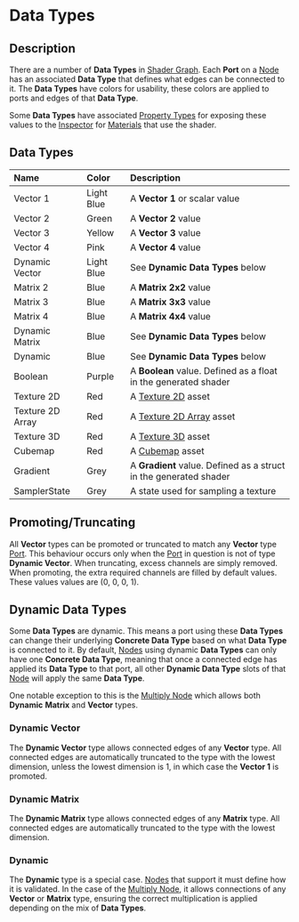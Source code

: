 # Data Types

## Description

There are a number of **Data Types** in [Shader Graph](Shader-Graph.md). Each **Port** on a [Node](Node.md) has an associated **Data Type** that defines what edges can be connected to it. The **Data Types** have colors for usability, these colors are applied to ports and edges of that **Data Type**.

Some **Data Types** have associated [Property Types](Property-Types.md) for exposing these values to the [Inspector](https://docs.unity3d.com/Manual/UsingTheInspector.html) for [Materials](https://docs.unity3d.com/Manual/class-Material.html) that use the shader.

## Data Types

| Name        | Color           | Description |
|:------------|:----------------|:------------|
| Vector 1 | Light Blue | A **Vector 1** or scalar value |
| Vector 2 | Green | A **Vector 2** value |
| Vector 3 | Yellow | A **Vector 3** value |
| Vector 4 | Pink | A **Vector 4** value |
| Dynamic Vector | Light Blue | See **Dynamic Data Types** below |
| Matrix 2 | Blue | A **Matrix 2x2** value |
| Matrix 3 | Blue | A **Matrix 3x3** value |
| Matrix 4 | Blue | A **Matrix 4x4** value |
| Dynamic Matrix | Blue | See **Dynamic Data Types** below |
| Dynamic | Blue | See **Dynamic Data Types** below |
| Boolean | Purple | A **Boolean** value. Defined as a float in the generated shader |
| Texture 2D | Red | A [Texture 2D](https://docs.unity3d.com/Manual/class-TextureImporter.html) asset |
| Texture 2D Array | Red | A [Texture 2D Array](https://docs.unity3d.com/Manual/class-TextureImporter.html) asset |
| Texture 3D | Red | A [Texture 3D](https://docs.unity3d.com/Manual/class-TextureImporter.html) asset |
| Cubemap | Red | A [Cubemap](https://docs.unity3d.com/Manual/class-Cubemap.html) asset |
| Gradient | Grey | A **Gradient** value. Defined as a struct in the generated shader |
| SamplerState | Grey | A state used for sampling a texture |

## Promoting/Truncating

All **Vector** types can be promoted or truncated to match any **Vector** type [Port](Port.md). This behaviour occurs only when the [Port](Port.md) in question is not of type **Dynamic Vector**. When truncating, excess channels are simply removed. When promoting, the extra required channels are filled by default values. These values values are (0, 0, 0, 1).

## Dynamic Data Types

Some **Data Types** are dynamic. This means a port using these **Data Types** can change their underlying **Concrete Data Type** based on what **Data Type** is connected to it. By default, [Nodes](Node.md) using dynamic **Data Types** can only have one **Concrete Data Type**, meaning that once a connected edge has applied its **Data Type** to that port, all other **Dynamic Data Type** slots of that [Node](Node.md) will apply the same **Data Type**.

One notable exception to this is the [Multiply Node](Multiply-Node.md) which allows both **Dynamic** **Matrix** and **Vector** types.

### Dynamic Vector

The **Dynamic Vector** type allows connected edges of any **Vector** type. All connected edges are automatically truncated to the type with the lowest dimension, unless the lowest dimension is 1, in which case the **Vector 1** is promoted.

### Dynamic Matrix

The **Dynamic Matrix** type allows connected edges of any **Matrix** type. All connected edges are automatically truncated to the type with the lowest dimension.

### Dynamic

The **Dynamic** type is a special case. [Nodes](Node.md) that support it must define how it is validated. In the case of the [Multiply Node](Multiply-Node.md), it allows connections of any **Vector** or **Matrix** type, ensuring the correct multiplication is applied depending on the mix of **Data Types**. 